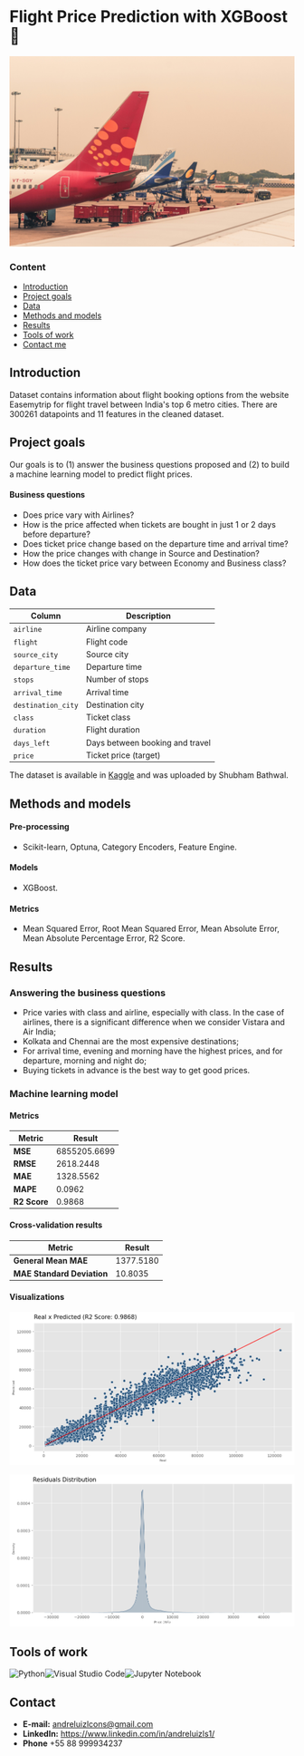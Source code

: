 # Flight Price Prediction with XGBoost 🛫
![header](doc/img/vivek-doshi-5wqUo_G9jkQ-unsplash.jpg)
### Content
- [Introduction](#Introduction)
- [Project goals](#project-goals)
- [Data](#data)
- [Methods and models](#methods-and-models)
- [Results](#results)
- [Tools of work](#tools-of-work)
- [Contact me](#contact)

## Introduction
Dataset contains information about flight booking options from the website Easemytrip for flight travel between India's top 6 metro cities. There are 300261 datapoints and 11 features in the cleaned dataset. 

## Project goals
Our goals is to (1) answer the business questions proposed and (2) to build a machine learning model to predict flight prices.

#### Business questions
- Does price vary with Airlines?
- How is the price affected when tickets are bought in just 1 or 2 days before departure?
- Does ticket price change based on the departure time and arrival time?
- How the price changes with change in Source and Destination?
- How does the ticket price vary between Economy and Business class?

## Data

|Column|Description|
|---|---|
|``airline``|Airline company|
|``flight``|Flight code|
|``source_city``|Source city|
|``departure_time``|Departure time|
|``stops``|Number of stops|
|``arrival_time``|Arrival time|
|``destination_city``|Destination city|
|``class``|Ticket class|
|``duration``|Flight duration|
|``days_left``|Days between booking and travel|
|``price``|Ticket price (target)|

The dataset is available in [Kaggle](https://www.kaggle.com/datasets/shubhambathwal/flight-price-prediction) and was uploaded by Shubham Bathwal.

## Methods and models
####  Pre-processing
- Scikit-learn, Optuna, Category Encoders, Feature Engine.
#### Models
- XGBoost.
#### Metrics
- Mean Squared Error, Root Mean Squared Error, Mean Absolute Error, Mean Absolute Percentage Error, R2 Score.

## Results
### Answering the business questions
- Price varies with class and airline, especially with class. In the case of airlines, there is a significant difference when we consider Vistara and Air India;
- Kolkata and Chennai are the most expensive destinations;
- For arrival time, evening and morning have the highest prices, and for departure, morning and night do;
- Buying tickets in advance is the best way to get good prices.

### Machine learning model
#### Metrics
|Metric|Result|
|---|---|
|**MSE**|6855205.6699|
|**RMSE**|2618.2448|
|**MAE**|1328.5562|
|**MAPE**|0.0962|
|**R2 Score**|0.9868|

#### Cross-validation results
|Metric|Result|
|---|---|
|**General Mean MAE**|1377.5180|
|**MAE Standard Deviation**|10.8035|

#### Visualizations
![realxpredicted](doc/img/plot/r2score.png)

![residuals](doc/img/plot/residuals.png)

## Tools of work
![Python](https://img.shields.io/badge/python-3670A0?style=for-the-badge&logo=python&logoColor=ffdd54)![Visual Studio Code](https://img.shields.io/badge/Visual%20Studio%20Code-0078d7.svg?style=for-the-badge&logo=visual-studio-code&logoColor=white)![Jupyter Notebook](https://img.shields.io/badge/jupyter-%23FA0F00.svg?style=for-the-badge&logo=jupyter&logoColor=white)

## Contact
- **E-mail:** andreluizlcons@gmail.com
- **LinkedIn:** https://www.linkedin.com/in/andreluizls1/
- **Phone** +55 88 999934237